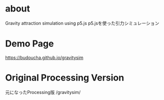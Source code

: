 # about
Gravity attraction simulation using p5.js 
p5.jsを使った引力シミュレーション

# Demo Page
https://budoucha.github.io/gravitysim

# Original Processing Version
元になったProcessing版
/gravitysim/